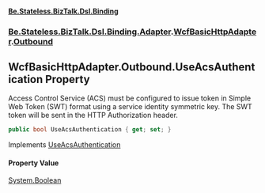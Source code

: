 #### [Be.Stateless.BizTalk.Dsl.Binding](README.md 'README')
### [Be.Stateless.BizTalk.Dsl.Binding.Adapter](Be.Stateless.BizTalk.Dsl.Binding.Adapter.md 'Be.Stateless.BizTalk.Dsl.Binding.Adapter').[WcfBasicHttpAdapter](WcfBasicHttpAdapter.md 'Be.Stateless.BizTalk.Dsl.Binding.Adapter.WcfBasicHttpAdapter').[Outbound](WcfBasicHttpAdapter.Outbound.md 'Be.Stateless.BizTalk.Dsl.Binding.Adapter.WcfBasicHttpAdapter.Outbound')

## WcfBasicHttpAdapter.Outbound.UseAcsAuthentication Property

Access Control Service (ACS) must be configured to issue token in Simple Web Token (SWT) format using a service
identity symmetric key. The SWT token will be sent in the HTTP Authorization header.

```csharp
public bool UseAcsAuthentication { get; set; }
```

Implements [UseAcsAuthentication](IAdapterConfigOptionalAccessControlService.UseAcsAuthentication.md 'Be.Stateless.BizTalk.Dsl.Binding.Adapter.IAdapterConfigOptionalAccessControlService.UseAcsAuthentication')

#### Property Value
[System.Boolean](https://docs.microsoft.com/en-us/dotnet/api/System.Boolean 'System.Boolean')
